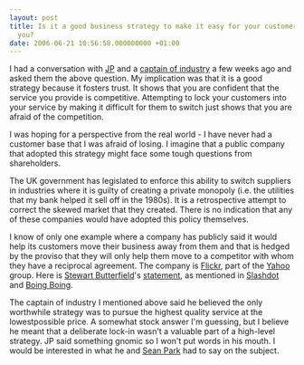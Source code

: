 ```yaml
---
layout: post
title: Is it a good business strategy to make it easy for your customers to leave
  you?
date: 2006-06-21 10:56:58.000000000 +01:00
---
```

I had a conversation with <a href="http://confusedofcalcutta.com" target="_blank">JP</a> and a <a href="http://www2.severntrent.com/aboutus/boardofdirectors.php" target="_blank">captain of industry</a> a few weeks ago and asked them the above question. My implication was that it is a good strategy because it fosters trust. It shows that you are confident that the service you provide is competitive. Attempting to lock your customers into your service by making it difficult for them to switch just shows that you are afraid of the competition.

I was hoping for a perspective from the real world - I have never had a customer base that I was afraid of losing. I imagine that a public company that adopted this strategy might face some tough questions from shareholders.

The UK government has legislated to enforce this ability to switch suppliers in industries where it is guilty of creating a private monopoly (i.e. the utilities that my bank helped it sell off in the 1980s). It is a retrospective attempt to correct the skewed market that they created. There is no indication that any of these companies would have adopted this policy themselves.

I know of only one example where a company has publicly said it would help its customers move their business away from them and that is hedged by the proviso that they will only help them move to a competitor with whom they have a reciprocal agreement. The company is <a href="http://www.flickr.com" target="_blank">Flickr</a>, part of the <a href="http://www.yahoo.com" target="_blank">Yahoo</a> group. Here is <a href="http://www.flickr.com/people/stewart/" target="_blank">Stewart Butterfield</a>&#39;s <a href="http://www.flickr.com/groups/central/discuss/72157594165399644/#comment72157594167782546" target="_blank">statement</a>, as mentioned in <a href="http://yro.slashdot.org/article.pl?sid=06/06/18/203209&amp;from=rss" target="_blank">Slashdot</a> and <a href="http://www.boingboing.net/2006/06/18/flickr_well_give_ful.html" target="_blank">Boing Boing</a>.

The captain of industry I mentioned above said he believed the only worthwhile strategy was to pursue the highest quality service at the lowestpossible price. A somewhat stock answer I&#39;m guessing, but I believe he meant that a deliberate lock-in wasn&#39;t a valuable part of a high-level strategy. JP said something gnomic so I won&#39;t put words in his mouth. I would be interested in what he and <a href="http://parkparadigm.com/" target="_blank">Sean Park</a> had to say on the subject.
